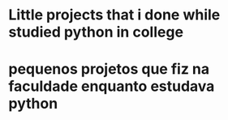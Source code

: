 # Little projects that i done while studied python in college

# pequenos projetos que fiz na faculdade enquanto estudava python 
